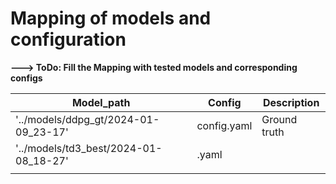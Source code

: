 # Mapping of models and configuration

**---> ToDo: Fill the Mapping with tested models and corresponding configs**



| Model_path | Config | Description |
|---         |---     |---          |
|'../models/ddpg_gt/2024-01-09_23-17' | config.yaml | Ground truth |
|'../models/td3_best/2024-01-08_18-27'| .yaml  |   |
|   |   |   |